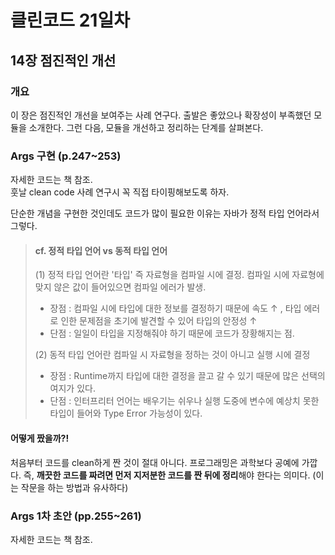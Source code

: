 # 클린코드 21일차

## 14장 점진적인 개선

### 개요
이 장은 점진적인 개선을 보여주는 사례 연구다. 출발은 좋았으나 확장성이 부족했던 모듈을 소개한다. 그런 다음, 모듈을 개선하고 정리하는 단계를 살펴본다.

### Args 구현 (p.247~253)

자세한 코드는 책 참조. <br/>
훗날 clean code 사례 연구시 꼭 직접 타이핑해보도록 하자.

단순한 개념을 구현한 것인데도 코드가 많이 필요한 이유는 자바가 정적 타입 언어라서 그렇다.

> #### cf. 정적 타입 언어 vs 동적 타입 언어
> (1) 정적 타입 언어란 '타입' 즉 자료형을 컴파일 시에 결정. 컴파일 시에 자료형에 맞지 않은 값이 들어있으면 컴파일 에러가 발생.
> - 장점 : 컴파일 시에 타입에 대한 정보를 결정하기 때문에 속도 ↑ , 타입 에러로 인한 문제점을 초기에 발견할 수 있어 타입의 안정성 ↑
> - 단점 : 일일이 타입을 지정해줘야 하기 때문에 코드가 장황해지는 점.
> 
> (2) 동적 타입 언어란 컴파일 시 자료형을 정하는 것이 아니고 실행 시에 결정
> - 장점 : Runtime까지 타입에 대한 결정을 끌고 갈 수 있기 때문에 많은 선택의 여지가 있다.
> - 단점 : 인터프리터 언어는 배우기는 쉬우나 실행 도중에 변수에 예상치 못한 타입이 들어와 Type Error 가능성이 있다.

#### 어떻게 짰을까?!
처음부터 코드를 clean하게 짠 것이 절대 아니다. 
프로그래밍은 과학보다 공예에 가깝다. 
즉, **깨끗한 코드를 짜려면 먼저 지저분한 코드를 짠 뒤에 정리**해야 한다는 의미다. (이는 작문을 하는 방법과 유사하다)

### Args 1차 초안 (pp.255~261)

자세한 코드는 책 참조.